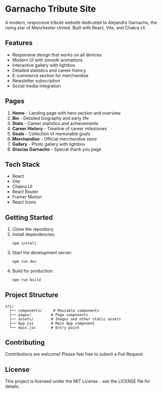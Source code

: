 # Garnacho Tribute Site

A modern, responsive tribute website dedicated to Alejandro Garnacho, the rising star of Manchester United. Built with React, Vite, and Chakra UI.

## Features

- Responsive design that works on all devices
- Modern UI with smooth animations
- Interactive gallery with lightbox
- Detailed statistics and career history
- E-commerce section for merchandise
- Newsletter subscription
- Social media integration

## Pages

1. **Home** - Landing page with hero section and overview
2. **Bio** - Detailed biography and early life
3. **Stats** - Career statistics and achievements
4. **Career History** - Timeline of career milestones
5. **Goals** - Collection of memorable goals
6. **Merchandise** - Official merchandise store
7. **Gallery** - Photo gallery with lightbox
8. **Gracias Garnacho** - Special thank you page

## Tech Stack

- React
- Vite
- Chakra UI
- React Router
- Framer Motion
- React Icons

## Getting Started

1. Clone the repository
2. Install dependencies:
   ```bash
   npm install
   ```
3. Start the development server:
   ```bash
   npm run dev
   ```
4. Build for production:
   ```bash
   npm run build
   ```

## Project Structure

```
src/
  ├── components/     # Reusable components
  ├── pages/         # Page components
  ├── assets/        # Images and other static assets
  ├── App.jsx        # Main App component
  └── main.jsx       # Entry point
```

## Contributing

Contributions are welcome! Please feel free to submit a Pull Request.

## License

This project is licensed under the MIT License - see the LICENSE file for details.
